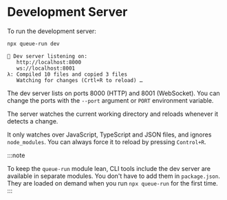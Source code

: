 # Development Server

To run the development server:

```bash
npx queue-run dev
```

```
👋 Dev server listening on:
   http://localhost:8000
   ws://localhost:8001
λ: Compiled 10 files and copied 3 files
   Watching for changes (Crtl+R to reload) …
```

The dev server lists on ports 8000 (HTTP) and 8001 (WebSocket). You can change the ports with the `--port` argument or `PORT` environment variable.

The server watches the current working directory and reloads whenever it detects a change.

It only watches over JavaScript, TypeScript and JSON files, and ignores `node_modules`. You can always force it to reload by pressing `Control+R`.


:::note

To keep the `queue-run` module lean, CLI tools include the dev server are available in separate modules. You don't have to add them in `package.json`. They are loaded on demand when you run `npx queue-run` for the first time.
:::
